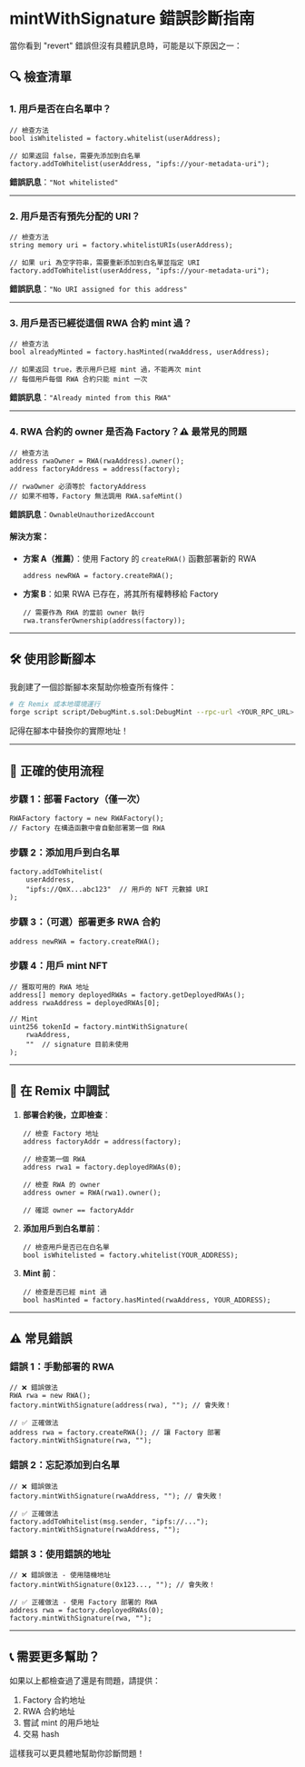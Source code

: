# mintWithSignature 錯誤診斷指南

當你看到 "revert" 錯誤但沒有具體訊息時，可能是以下原因之一：

## 🔍 檢查清單

### 1. 用戶是否在白名單中？
```solidity
// 檢查方法
bool isWhitelisted = factory.whitelist(userAddress);

// 如果返回 false，需要先添加到白名單
factory.addToWhitelist(userAddress, "ipfs://your-metadata-uri");
```
**錯誤訊息**：`"Not whitelisted"`

---

### 2. 用戶是否有預先分配的 URI？
```solidity
// 檢查方法
string memory uri = factory.whitelistURIs(userAddress);

// 如果 uri 為空字符串，需要重新添加到白名單並指定 URI
factory.addToWhitelist(userAddress, "ipfs://your-metadata-uri");
```
**錯誤訊息**：`"No URI assigned for this address"`

---

### 3. 用戶是否已經從這個 RWA 合約 mint 過？
```solidity
// 檢查方法
bool alreadyMinted = factory.hasMinted(rwaAddress, userAddress);

// 如果返回 true，表示用戶已經 mint 過，不能再次 mint
// 每個用戶每個 RWA 合約只能 mint 一次
```
**錯誤訊息**：`"Already minted from this RWA"`

---

### 4. RWA 合約的 owner 是否為 Factory？⚠️ **最常見的問題**
```solidity
// 檢查方法
address rwaOwner = RWA(rwaAddress).owner();
address factoryAddress = address(factory);

// rwaOwner 必須等於 factoryAddress
// 如果不相等，Factory 無法調用 RWA.safeMint()
```
**錯誤訊息**：`OwnableUnauthorizedAccount`

#### 解決方案：
- **方案 A（推薦）**：使用 Factory 的 `createRWA()` 函數部署新的 RWA
  ```solidity
  address newRWA = factory.createRWA();
  ```
  
- **方案 B**：如果 RWA 已存在，將其所有權轉移給 Factory
  ```solidity
  // 需要作為 RWA 的當前 owner 執行
  rwa.transferOwnership(address(factory));
  ```

---

## 🛠️ 使用診斷腳本

我創建了一個診斷腳本來幫助你檢查所有條件：

```bash
# 在 Remix 或本地環境運行
forge script script/DebugMint.s.sol:DebugMint --rpc-url <YOUR_RPC_URL>
```

記得在腳本中替換你的實際地址！

---

## 📝 正確的使用流程

### 步驟 1：部署 Factory（僅一次）
```solidity
RWAFactory factory = new RWAFactory();
// Factory 在構造函數中會自動部署第一個 RWA
```

### 步驟 2：添加用戶到白名單
```solidity
factory.addToWhitelist(
    userAddress, 
    "ipfs://QmX...abc123"  // 用戶的 NFT 元數據 URI
);
```

### 步驟 3：（可選）部署更多 RWA 合約
```solidity
address newRWA = factory.createRWA();
```

### 步驟 4：用戶 mint NFT
```solidity
// 獲取可用的 RWA 地址
address[] memory deployedRWAs = factory.getDeployedRWAs();
address rwaAddress = deployedRWAs[0];

// Mint
uint256 tokenId = factory.mintWithSignature(
    rwaAddress,
    ""  // signature 目前未使用
);
```

---

## 🔧 在 Remix 中調試

1. **部署合約後，立即檢查**：
   ```solidity
   // 檢查 Factory 地址
   address factoryAddr = address(factory);
   
   // 檢查第一個 RWA
   address rwa1 = factory.deployedRWAs(0);
   
   // 檢查 RWA 的 owner
   address owner = RWA(rwa1).owner();
   
   // 確認 owner == factoryAddr
   ```

2. **添加用戶到白名單前**：
   ```solidity
   // 檢查用戶是否已在白名單
   bool isWhitelisted = factory.whitelist(YOUR_ADDRESS);
   ```

3. **Mint 前**：
   ```solidity
   // 檢查是否已經 mint 過
   bool hasMinted = factory.hasMinted(rwaAddress, YOUR_ADDRESS);
   ```

---

## ⚠️ 常見錯誤

### 錯誤 1：手動部署的 RWA
```solidity
// ❌ 錯誤做法
RWA rwa = new RWA();
factory.mintWithSignature(address(rwa), ""); // 會失敗！

// ✅ 正確做法
address rwa = factory.createRWA(); // 讓 Factory 部署
factory.mintWithSignature(rwa, "");
```

### 錯誤 2：忘記添加到白名單
```solidity
// ❌ 錯誤做法
factory.mintWithSignature(rwaAddress, ""); // 會失敗！

// ✅ 正確做法
factory.addToWhitelist(msg.sender, "ipfs://...");
factory.mintWithSignature(rwaAddress, "");
```

### 錯誤 3：使用錯誤的地址
```solidity
// ❌ 錯誤做法 - 使用隨機地址
factory.mintWithSignature(0x123..., ""); // 會失敗！

// ✅ 正確做法 - 使用 Factory 部署的 RWA
address rwa = factory.deployedRWAs(0);
factory.mintWithSignature(rwa, "");
```

---

## 📞 需要更多幫助？

如果以上都檢查過了還是有問題，請提供：
1. Factory 合約地址
2. RWA 合約地址
3. 嘗試 mint 的用戶地址
4. 交易 hash

這樣我可以更具體地幫助你診斷問題！
